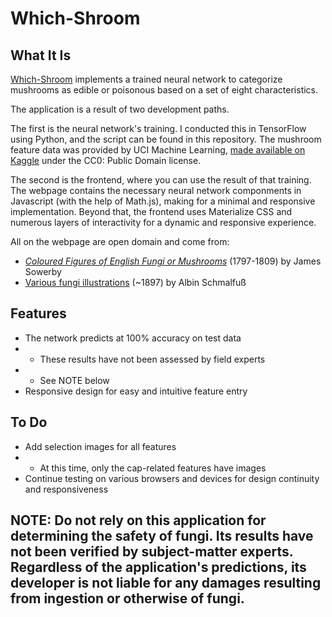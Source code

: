 # Which-Shroom

## What It Is
[Which-Shroom](https://nasanos.github.io/WhichShroom/) implements a trained neural network to categorize mushrooms as edible or poisonous based on a set of eight characteristics.

The application is a result of two development paths.

The first is the neural network's training. I conducted this in TensorFlow using Python, and the script can be found in this repository. The mushroom feature data was provided by UCI Machine Learning, [made available on Kaggle](https://www.kaggle.com/uciml/mushroom-classification) under the CC0: Public Domain license.

The second is the frontend, where you can use the result of that training. The webpage contains the necessary neural network componments in Javascript (with the help of Math.js), making for a minimal and responsive implementation. Beyond that, the frontend uses Materialize CSS and numerous layers of interactivity for a dynamic and responsive experience.

All on the webpage are open domain and come from:
* [*Coloured Figures of English Fungi or Mushrooms*](https://commons.wikimedia.org/wiki/Category:Coloured_Figures_of_English_Fungi_or_Mushrooms_by_James_Sowerby) (1797-1809) by James Sowerby
* [Various fungi illustrations](https://commons.wikimedia.org/wiki/Category:Albin_Schmalfuß) (~1897) by Albin Schmalfuß

## Features
* The network predicts at 100% accuracy on test data
* * These results have not been assessed by field experts
* * See NOTE below
* Responsive design for easy and intuitive feature entry

## To Do
* Add selection images for all features
* * At this time, only the cap-related features have images
* Continue testing on various browsers and devices for design continuity and responsiveness

## NOTE: Do not rely on this application for determining the safety of fungi. Its results have not been verified by subject-matter experts. Regardless of the application's predictions, its developer is not liable for any damages resulting from ingestion or otherwise of fungi.

